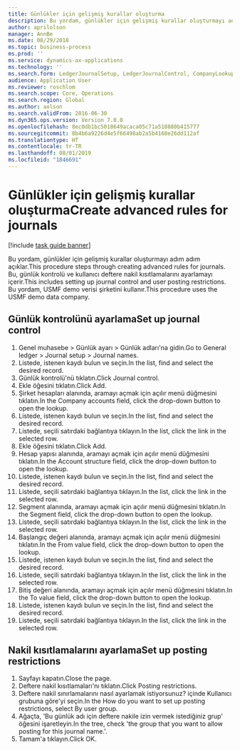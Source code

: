 ```yaml
---
title: Günlükler için gelişmiş kurallar oluşturma
description: Bu yordam, günlükler için gelişmiş kurallar oluşturmayı adım adım açıklar.
author: aprilolson
manager: AnnBe
ms.date: 08/29/2018
ms.topic: business-process
ms.prod: ''
ms.service: dynamics-ax-applications
ms.technology: ''
ms.search.form: LedgerJournalSetup, LedgerJournalControl, CompanyLookup, LedgerJournalPostControl
audience: Application User
ms.reviewer: roschlom
ms.search.scope: Core, Operations
ms.search.region: Global
ms.author: aolson
ms.search.validFrom: 2016-06-30
ms.dyn365.ops.version: Version 7.0.0
ms.openlocfilehash: 8ec0db1bc5018649acaca05c71a510880b415777
ms.sourcegitcommit: 8b4b6a9226d4e5f66498ab2a5b4160e26dd112af
ms.translationtype: HT
ms.contentlocale: tr-TR
ms.lasthandoff: 08/01/2019
ms.locfileid: "1846691"
---
```

# <a name="create-advanced-rules-for-journals"></a><span data-ttu-id="2c459-103">Günlükler için gelişmiş kurallar oluşturma</span><span class="sxs-lookup"><span data-stu-id="2c459-103">Create advanced rules for journals</span></span>

[!include [task guide banner](../../includes/task-guide-banner.md)]

<span data-ttu-id="2c459-104">Bu yordam, günlükler için gelişmiş kurallar oluşturmayı adım adım açıklar.</span><span class="sxs-lookup"><span data-stu-id="2c459-104">This procedure steps through creating advanced rules for journals.</span></span> <span data-ttu-id="2c459-105">Bu, günlük kontrolü ve kullanıcı deftere nakil kısıtlamalarını ayarlamayı içerir.</span><span class="sxs-lookup"><span data-stu-id="2c459-105">This includes setting up journal control and user posting restrictions.</span></span> <span data-ttu-id="2c459-106">Bu yordam, USMF demo verisi şirketini kullanır.</span><span class="sxs-lookup"><span data-stu-id="2c459-106">This procedure uses the USMF demo data company.</span></span>


## <a name="set-up-journal-control"></a><span data-ttu-id="2c459-107">Günlük kontrolünü ayarlama</span><span class="sxs-lookup"><span data-stu-id="2c459-107">Set up journal control</span></span>
1. <span data-ttu-id="2c459-108">Genel muhasebe > Günlük ayarı > Günlük adları'na gidin.</span><span class="sxs-lookup"><span data-stu-id="2c459-108">Go to General ledger > Journal setup > Journal names.</span></span>
2. <span data-ttu-id="2c459-109">Listede, istenen kaydı bulun ve seçin.</span><span class="sxs-lookup"><span data-stu-id="2c459-109">In the list, find and select the desired record.</span></span>
3. <span data-ttu-id="2c459-110">Günlük kontrolü'nü tıklatın.</span><span class="sxs-lookup"><span data-stu-id="2c459-110">Click Journal control.</span></span>
4. <span data-ttu-id="2c459-111">Ekle öğesini tıklatın.</span><span class="sxs-lookup"><span data-stu-id="2c459-111">Click Add.</span></span>
5. <span data-ttu-id="2c459-112">Şirket hesapları alanında, aramayı açmak için açılır menü düğmesini tıklatın.</span><span class="sxs-lookup"><span data-stu-id="2c459-112">In the Company accounts field, click the drop-down button to open the lookup.</span></span>
6. <span data-ttu-id="2c459-113">Listede, istenen kaydı bulun ve seçin.</span><span class="sxs-lookup"><span data-stu-id="2c459-113">In the list, find and select the desired record.</span></span>
7. <span data-ttu-id="2c459-114">Listede, seçili satırdaki bağlantıya tıklayın.</span><span class="sxs-lookup"><span data-stu-id="2c459-114">In the list, click the link in the selected row.</span></span>
8. <span data-ttu-id="2c459-115">Ekle öğesini tıklatın.</span><span class="sxs-lookup"><span data-stu-id="2c459-115">Click Add.</span></span>
9. <span data-ttu-id="2c459-116">Hesap yapısı alanında, aramayı açmak için açılır menü düğmesini tıklatın.</span><span class="sxs-lookup"><span data-stu-id="2c459-116">In the Account structure field, click the drop-down button to open the lookup.</span></span>
10. <span data-ttu-id="2c459-117">Listede, istenen kaydı bulun ve seçin.</span><span class="sxs-lookup"><span data-stu-id="2c459-117">In the list, find and select the desired record.</span></span>
11. <span data-ttu-id="2c459-118">Listede, seçili satırdaki bağlantıya tıklayın.</span><span class="sxs-lookup"><span data-stu-id="2c459-118">In the list, click the link in the selected row.</span></span>
12. <span data-ttu-id="2c459-119">Segment alanında, aramayı açmak için açılır menü düğmesini tıklatın.</span><span class="sxs-lookup"><span data-stu-id="2c459-119">In the Segment field, click the drop-down button to open the lookup.</span></span>
13. <span data-ttu-id="2c459-120">Listede, seçili satırdaki bağlantıya tıklayın.</span><span class="sxs-lookup"><span data-stu-id="2c459-120">In the list, click the link in the selected row.</span></span>
14. <span data-ttu-id="2c459-121">Başlangıç değeri alanında, aramayı açmak için açılır menü düğmesini tıklatın.</span><span class="sxs-lookup"><span data-stu-id="2c459-121">In the From value field, click the drop-down button to open the lookup.</span></span>
15. <span data-ttu-id="2c459-122">Listede, istenen kaydı bulun ve seçin.</span><span class="sxs-lookup"><span data-stu-id="2c459-122">In the list, find and select the desired record.</span></span>
16. <span data-ttu-id="2c459-123">Listede, seçili satırdaki bağlantıya tıklayın.</span><span class="sxs-lookup"><span data-stu-id="2c459-123">In the list, click the link in the selected row.</span></span>
17. <span data-ttu-id="2c459-124">Bitiş değeri alanında, aramayı açmak için açılır menü düğmesini tıklatın.</span><span class="sxs-lookup"><span data-stu-id="2c459-124">In the To value field, click the drop-down button to open the lookup.</span></span>
18. <span data-ttu-id="2c459-125">Listede, istenen kaydı bulun ve seçin.</span><span class="sxs-lookup"><span data-stu-id="2c459-125">In the list, find and select the desired record.</span></span>
19. <span data-ttu-id="2c459-126">Listede, seçili satırdaki bağlantıya tıklayın.</span><span class="sxs-lookup"><span data-stu-id="2c459-126">In the list, click the link in the selected row.</span></span>

## <a name="set-up-posting-restrictions"></a><span data-ttu-id="2c459-127">Nakil kısıtlamalarını ayarlama</span><span class="sxs-lookup"><span data-stu-id="2c459-127">Set up posting restrictions</span></span>
1. <span data-ttu-id="2c459-128">Sayfayı kapatın.</span><span class="sxs-lookup"><span data-stu-id="2c459-128">Close the page.</span></span>
2. <span data-ttu-id="2c459-129">Deftere nakil kısıtlamaları'nı tıklatın.</span><span class="sxs-lookup"><span data-stu-id="2c459-129">Click Posting restrictions.</span></span>
3. <span data-ttu-id="2c459-130">Deftere nakil sınırlamalarını nasıl ayarlamak istiyorsunuz? içinde Kullanıcı grubuna göre'yi seçin.</span><span class="sxs-lookup"><span data-stu-id="2c459-130">In the How do you want to set up posting restrictions, select By user group.</span></span>
4. <span data-ttu-id="2c459-131">Ağaçta, 'Bu günlük adı için deftere nakile izin vermek istediğiniz grup' öğesini işaretleyin.</span><span class="sxs-lookup"><span data-stu-id="2c459-131">In the tree, check 'the group that you want to allow posting for this journal name.'.</span></span>
5. <span data-ttu-id="2c459-132">Tamam'a tıklayın.</span><span class="sxs-lookup"><span data-stu-id="2c459-132">Click OK.</span></span>

